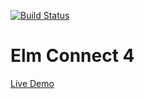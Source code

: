 [![Build Status](https://travis-ci.org/battermann/elm-connect4.svg?branch=master)](https://travis-ci.org/battermann/elm-connect4)

# Elm Connect 4

[Live Demo](https://elm-connect4.surge.sh)
